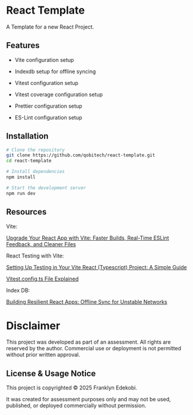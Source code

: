 # React Template

A Template for a new React Project.

## Features

- Vite configuration setup

- Indexdb setup for offline syncing

- Vitest configuration setup

- Vitest coverage configuration setup

- Prettier configuration setup

- ES-Lint configuration setup

## Installation

```bash
# Clone the repository
git clone https://github.com/qobitech/react-template.git
cd react-template

# Install dependencies
npm install

# Start the development server
npm run dev
```

## Resources

Vite:

[Upgrade Your React App with Vite: Faster Builds, Real-Time ESLint Feedback, and Cleaner Files](https://medium.com/@edekobifrank/upgrade-your-react-app-with-vite-faster-builds-real-time-eslint-feedback-and-cleaner-files-c37b5b0f1ed0)

React Testing with Vite:

[Setting Up Testing in Your Vite React (Typescript) Project: A Simple Guide](https://medium.com/@edekobifrank/setting-up-testing-in-your-vite-react-typescript-project-a-simple-guide-4e4ac0c832b0)

[Vitest.config.ts File Explained](https://medium.com/@edekobifrank/vite-config-ts-file-explained-716b7b29f862)

Index DB:

[Building Resilient React Apps: Offline Sync for Unstable Networks](https://medium.com/@edekobifrank/building-resilient-react-apps-offline-sync-for-unstable-networks-2374e91f597b)

# Disclaimer

This project was developed as part of an assessment. All rights are reserved by the author. Commercial use or deployment is not permitted without prior written approval.

## License & Usage Notice

This project is copyrighted © 2025 Franklyn Edekobi.

It was created for assessment purposes only and may not be used, published, or deployed commercially without permission.
